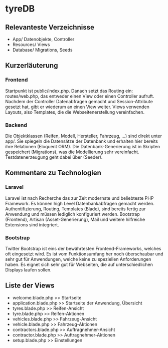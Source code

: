# tyreDB
## Relevanteste Verzeichnisse
- App/ Datenobjekte, Controller
- Resources/ Views
- Database/ Migrations, Seeds

## Kurzerläuterung
### Frontend
Startpunkt ist public/index.php. Danach setzt das Routing ein: routes/web.php, das entweder einen View oder einen Controller aufruft. Nachdem der Controller Datenabfragen gemacht und Session-Attribute gesetzt hat, gibt er wiederum an einen View weiter.
Views verwenden Layouts, also Templates, die die Webseitenerstellung vereinfachen.
### Backend
Die Objektklassen (Reifen, Modell, Hersteller, Fahrzeug, ...) sind direkt unter app/. Sie spiegeln die Datensätze der Datenbank und erhalten hier bereits ihre Relationen (Eloquent ORM). Die Datenbank-Generierung ist in Skripten gespeichert (Migrations), was die Modellierung sehr vereinfacht. Testdatenerzeugung geht dabei über (Seeder).

## Kommentare zu Technologien
### Laravel
Laravel ist nach Recherche das zur Zeit modernste und beliebteste PHP Framework. Es können high Level Datenbankabfragen gemacht werden. Authentifizierung, Routing, Templates (Blade), sind bereits fertig zur Anwendung und müssen lediglich konfiguriert werden. Bootstrap (Frontend), Artisan (Asset-Generierung), Mail und weitere hilfreiche Extensions sind integriert.
### Bootstrap
Twitter Bootstrap ist eins der bewährtesten Frontend-Frameworks, welches oft eingesetzt wird. Es ist vom Funktionsumfang her noch überschaubar und sehr gut für Anwendungen, welche keine zu speziellen Anforderungen haben. Es eignet sich sehr gut für Webseiten, die auf unterschiedlichen Displays laufen sollen.

## Liste der Views
- welcome.blade.php >> Startseite
- application.blade.php  >> Startseite der Anwendung, Übersicht
- tyres.blade.php >> Reifen-Ansicht
- tyre.blade.php >> Reifen-Aktionen
- vehicles.blade.php >> Fahrzeug-Ansicht
- vehicle.blade.php >> Fahrzeug-Aktionen
- contractors.blade.php >> Auftragnehmer-Ansicht
- contractor.blade.php >> Auftragnehmer-Aktionen
- setup.blade.php >> Einstellungen

